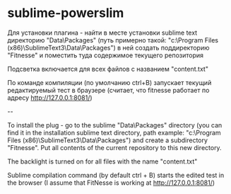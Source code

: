 # sublime-powerslim
Для установки плагина - найти в месте установки sublime text директорию "Data\Packages" (путь примерно такой: "c:\Program Files (x86)\SublimeText3\Data\Packages\") в ней создать поддиректорию "Fitnesse" и поместить туда содержимое текущего репозитория

Подсветка включается для всех файлов с названием "content.txt"

По команде компиляции (по умолчанию ctrl+B) запускает текущий редактируемый тест в браузере (считает, что fitnesse работает по адресу http://127.0.0.1:8081/)

--

To install the plug - go to the sublime "Data\Packages" directory (you can find it in the installation sublime text directory, path example: "c:\Program Files (x86)\SublimeText3\Data\Packages\") and create a subdirectory "Fitnesse". Put all contents of the current repository to this new directory.

The backlight is turned on for all files with the name "content.txt"

Sublime compilation command (by default ctrl + B) starts the edited test in the browser (I assume that FitNesse is working at http://127.0.0.1:8081/)
